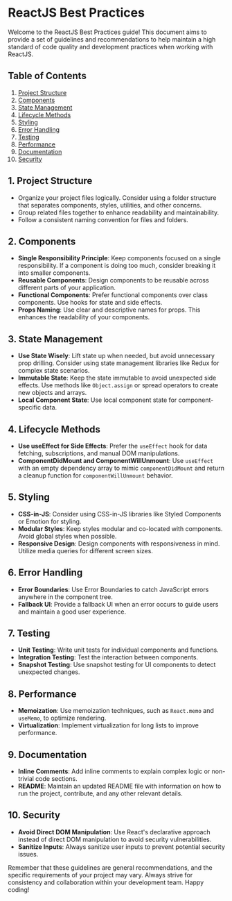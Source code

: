 # ReactJS Best Practices

Welcome to the ReactJS Best Practices guide! This document aims to provide a set of guidelines and recommendations to help maintain a high standard of code quality and development practices when working with ReactJS.

## Table of Contents

1. [Project Structure](#project-structure)
2. [Components](#components)
3. [State Management](#state-management)
4. [Lifecycle Methods](#lifecycle-methods)
5. [Styling](#styling)
6. [Error Handling](#error-handling)
7. [Testing](#testing)
8. [Performance](#performance)
9. [Documentation](#documentation)
10. [Security](#security)

## 1. Project Structure <a name="project-structure"></a>

- Organize your project files logically. Consider using a folder structure that separates components, styles, utilities, and other concerns.
- Group related files together to enhance readability and maintainability.
- Follow a consistent naming convention for files and folders.

## 2. Components <a name="components"></a>

- **Single Responsibility Principle**: Keep components focused on a single responsibility. If a component is doing too much, consider breaking it into smaller components.
- **Reusable Components**: Design components to be reusable across different parts of your application.
- **Functional Components**: Prefer functional components over class components. Use hooks for state and side effects.
- **Props Naming**: Use clear and descriptive names for props. This enhances the readability of your components.

## 3. State Management <a name="state-management"></a>

- **Use State Wisely**: Lift state up when needed, but avoid unnecessary prop drilling. Consider using state management libraries like Redux for complex state scenarios.
- **Immutable State**: Keep the state immutable to avoid unexpected side effects. Use methods like `Object.assign` or spread operators to create new objects and arrays.
- **Local Component State**: Use local component state for component-specific data.

## 4. Lifecycle Methods <a name="lifecycle-methods"></a>

- **Use useEffect for Side Effects**: Prefer the `useEffect` hook for data fetching, subscriptions, and manual DOM manipulations.
- **ComponentDidMount and ComponentWillUnmount**: Use `useEffect` with an empty dependency array to mimic `componentDidMount` and return a cleanup function for `componentWillUnmount` behavior.

## 5. Styling <a name="styling"></a>

- **CSS-in-JS**: Consider using CSS-in-JS libraries like Styled Components or Emotion for styling.
- **Modular Styles**: Keep styles modular and co-located with components. Avoid global styles when possible.
- **Responsive Design**: Design components with responsiveness in mind. Utilize media queries for different screen sizes.

## 6. Error Handling <a name="error-handling"></a>

- **Error Boundaries**: Use Error Boundaries to catch JavaScript errors anywhere in the component tree.
- **Fallback UI**: Provide a fallback UI when an error occurs to guide users and maintain a good user experience.

## 7. Testing <a name="testing"></a>

- **Unit Testing**: Write unit tests for individual components and functions.
- **Integration Testing**: Test the interaction between components.
- **Snapshot Testing**: Use snapshot testing for UI components to detect unexpected changes.

## 8. Performance <a name="performance"></a>

- **Memoization**: Use memoization techniques, such as `React.memo` and `useMemo`, to optimize rendering.
- **Virtualization**: Implement virtualization for long lists to improve performance.

## 9. Documentation <a name="documentation"></a>

- **Inline Comments**: Add inline comments to explain complex logic or non-trivial code sections.
- **README**: Maintain an updated README file with information on how to run the project, contribute, and any other relevant details.

## 10. Security <a name="security"></a>

- **Avoid Direct DOM Manipulation**: Use React's declarative approach instead of direct DOM manipulation to avoid security vulnerabilities.
- **Sanitize Inputs**: Always sanitize user inputs to prevent potential security issues.

Remember that these guidelines are general recommendations, and the specific requirements of your project may vary. Always strive for consistency and collaboration within your development team. Happy coding!
